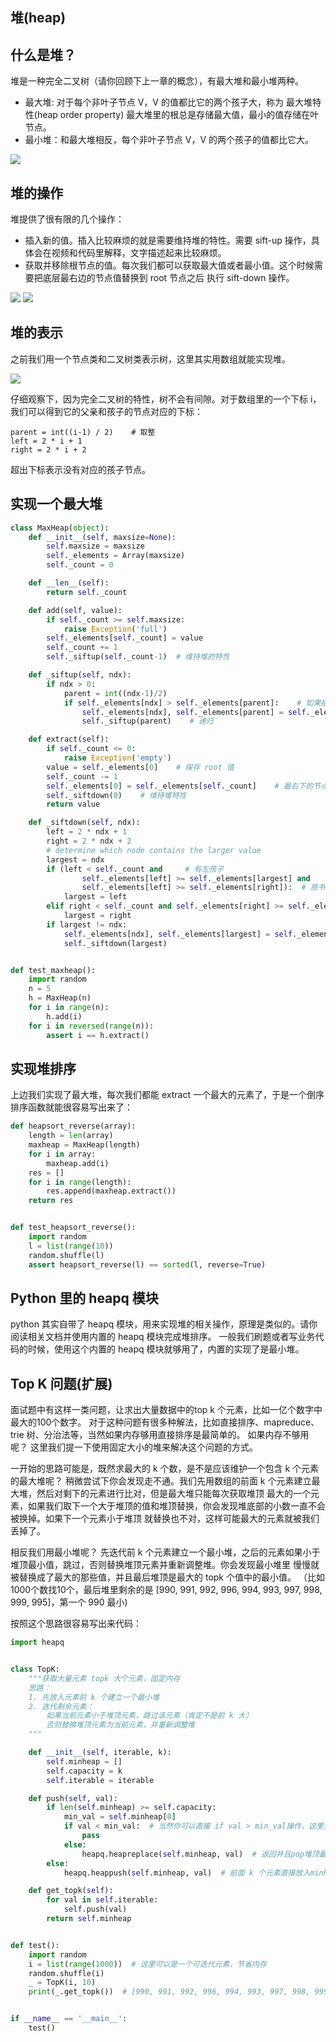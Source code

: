 ## 堆(heap)

## 什么是堆？

堆是一种完全二叉树（请你回顾下上一章的概念），有最大堆和最小堆两种。

- 最大堆: 对于每个非叶子节点 V，V 的值都比它的两个孩子大，称为 最大堆特性(heap order property)
  最大堆里的根总是存储最大值，最小的值存储在叶节点。
- 最小堆：和最大堆相反，每个非叶子节点 V，V 的两个孩子的值都比它大。

![](./img/heap.png)

## 堆的操作

堆提供了很有限的几个操作：

- 插入新的值。插入比较麻烦的就是需要维持堆的特性。需要 sift-up 操作，具体会在视频和代码里解释，文字描述起来比较麻烦。
- 获取并移除根节点的值。每次我们都可以获取最大值或者最小值。这个时候需要把底层最右边的节点值替换到 root 节点之后
  执行 sift-down 操作。

![](./img/siftup.png)
![](/Users/feel/file/download/python_data_structures_and_algorithms/docs/15_%E5%A0%86%E4%B8%8E%E5%A0%86%E6%8E%92%E5%BA%8F/siftdown.png)

## 堆的表示

之前我们用一个节点类和二叉树类表示树，这里其实用数组就能实现堆。

![](./img/heap_array.png)

仔细观察下，因为完全二叉树的特性，树不会有间隙。对于数组里的一个下标 i，我们可以得到它的父亲和孩子的节点对应的下标：

```
parent = int((i-1) / 2)    # 取整
left = 2 * i + 1
right = 2 * i + 2
```

超出下标表示没有对应的孩子节点。

## 实现一个最大堆

```python
class MaxHeap(object):
    def __init__(self, maxsize=None):
        self.maxsize = maxsize
        self._elements = Array(maxsize)
        self._count = 0

    def __len__(self):
        return self._count

    def add(self, value):
        if self._count >= self.maxsize:
            raise Exception('full')
        self._elements[self._count] = value
        self._count += 1
        self._siftup(self._count-1)  # 维持堆的特性

    def _siftup(self, ndx):
        if ndx > 0:
            parent = int((ndx-1)/2)
            if self._elements[ndx] > self._elements[parent]:    # 如果插入的值大于 parent，一直交换
                self._elements[ndx], self._elements[parent] = self._elements[parent], self._elements[ndx]
                self._siftup(parent)    # 递归

    def extract(self):
        if self._count <= 0:
            raise Exception('empty')
        value = self._elements[0]    # 保存 root 值
        self._count -= 1
        self._elements[0] = self._elements[self._count]    # 最右下的节点放到root后siftDown
        self._siftdown(0)    # 维持堆特性
        return value

    def _siftdown(self, ndx):
        left = 2 * ndx + 1
        right = 2 * ndx + 2
        # determine which node contains the larger value
        largest = ndx
        if (left < self._count and     # 有左孩子
                self._elements[left] >= self._elements[largest] and
                self._elements[left] >= self._elements[right]):  # 原书这个地方没写实际上找的未必是largest
            largest = left
        elif right < self._count and self._elements[right] >= self._elements[largest]:
            largest = right
        if largest != ndx:
            self._elements[ndx], self._elements[largest] = self._elements[largest], self._elements[ndx]
            self._siftdown(largest)


def test_maxheap():
    import random
    n = 5
    h = MaxHeap(n)
    for i in range(n):
        h.add(i)
    for i in reversed(range(n)):
        assert i == h.extract()
```

## 实现堆排序

上边我们实现了最大堆，每次我们都能 extract 一个最大的元素了，于是一个倒序排序函数就能很容易写出来了：

```python
def heapsort_reverse(array):
    length = len(array)
    maxheap = MaxHeap(length)
    for i in array:
        maxheap.add(i)
    res = []
    for i in range(length):
        res.append(maxheap.extract())
    return res


def test_heapsort_reverse():
    import random
    l = list(range(10))
    random.shuffle(l)
    assert heapsort_reverse(l) == sorted(l, reverse=True)
```

## Python 里的 heapq 模块

python 其实自带了 heapq 模块，用来实现堆的相关操作，原理是类似的。请你阅读相关文档并使用内置的 heapq 模块完成堆排序。
一般我们刷题或者写业务代码的时候，使用这个内置的 heapq 模块就够用了，内置的实现了是最小堆。

## Top K 问题(扩展)

面试题中有这样一类问题，让求出大量数据中的top k 个元素，比如一亿个数字中最大的100个数字。
对于这种问题有很多种解法，比如直接排序、mapreduce、trie 树、分治法等，当然如果内存够用直接排序是最简单的。
如果内存不够用呢？ 这里我们提一下使用固定大小的堆来解决这个问题的方式。

一开始的思路可能是，既然求最大的 k 个数，是不是应该维护一个包含 k 个元素的最大堆呢？
稍微尝试下你会发现走不通。我们先用数组的前面 k 个元素建立最大堆，然后对剩下的元素进行比对，但是最大堆只能每次获取堆顶
最大的一个元素，如果我们取下一个大于堆顶的值和堆顶替换，你会发现堆底部的小数一直不会被换掉。如果下一个元素小于堆顶
就替换也不对，这样可能最大的元素就被我们丢掉了。

相反我们用最小堆呢？
先迭代前 k 个元素建立一个最小堆，之后的元素如果小于堆顶最小值，跳过，否则替换堆顶元素并重新调整堆。你会发现最小堆里
慢慢就被替换成了最大的那些值，并且最后堆顶是最大的 topk 个值中的最小值。
（比如1000个数找10个，最后堆里剩余的是 [990, 991, 992, 996, 994, 993, 997, 998, 999, 995]，第一个 990 最小)

按照这个思路很容易写出来代码：

```python
import heapq


class TopK:
    """获取大量元素 topk 大个元素，固定内存
    思路：
    1. 先放入元素前 k 个建立一个最小堆
    2. 迭代剩余元素：
        如果当前元素小于堆顶元素，跳过该元素（肯定不是前 k 大）
        否则替换堆顶元素为当前元素，并重新调整堆
    """

    def __init__(self, iterable, k):
        self.minheap = []
        self.capacity = k
        self.iterable = iterable

    def push(self, val):
        if len(self.minheap) >= self.capacity:
            min_val = self.minheap[0]
            if val < min_val:  # 当然你可以直接 if val > min_val操作，这里我只是显示指出跳过这个元素
                pass
            else:
                heapq.heapreplace(self.minheap, val)  # 返回并且pop堆顶最小值，推入新的 val 值并调整堆
        else:
            heapq.heappush(self.minheap, val)  # 前面 k 个元素直接放入minheap

    def get_topk(self):
        for val in self.iterable:
            self.push(val)
        return self.minheap


def test():
    import random
    i = list(range(1000))  # 这里可以是一个可迭代元素，节省内存
    random.shuffle(i)
    _ = TopK(i, 10)
    print(_.get_topk())  # [990, 991, 992, 996, 994, 993, 997, 998, 999, 995]


if __name__ == '__main__':
    test()
```

